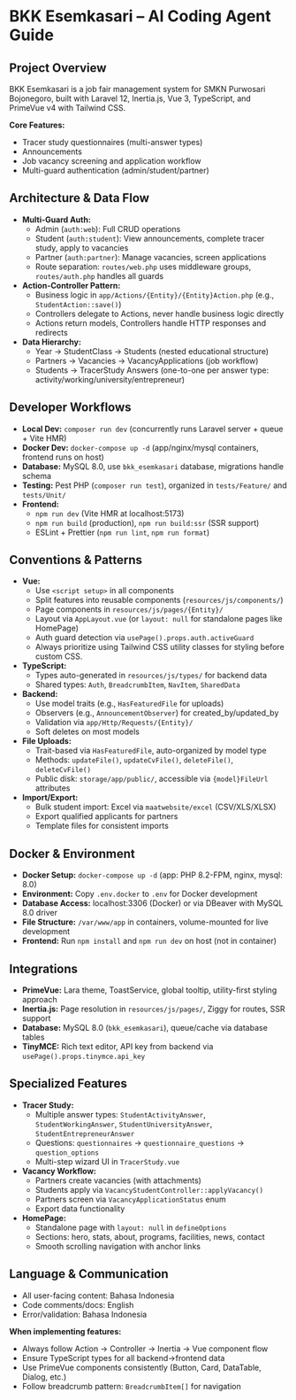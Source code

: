 
# BKK Esemkasari – AI Coding Agent Guide

## Project Overview
BKK Esemkasari is a job fair management system for SMKN Purwosari Bojonegoro, built with Laravel 12, Inertia.js, Vue 3, TypeScript, and PrimeVue v4 with Tailwind CSS.

**Core Features:**
- Tracer study questionnaires (multi-answer types)
- Announcements
- Job vacancy screening and application workflow
- Multi-guard authentication (admin/student/partner)

## Architecture & Data Flow
- **Multi-Guard Auth:**
  - Admin (`auth:web`): Full CRUD operations
  - Student (`auth:student`): View announcements, complete tracer study, apply to vacancies
  - Partner (`auth:partner`): Manage vacancies, screen applications
  - Route separation: `routes/web.php` uses middleware groups, `routes/auth.php` handles all guards
- **Action-Controller Pattern:**
  - Business logic in `app/Actions/{Entity}/{Entity}Action.php` (e.g., `StudentAction::save()`)
  - Controllers delegate to Actions, never handle business logic directly
  - Actions return models, Controllers handle HTTP responses and redirects
- **Data Hierarchy:**
  - Year → StudentClass → Students (nested educational structure)
  - Partners → Vacancies → VacancyApplications (job workflow)
  - Students → TracerStudy Answers (one-to-one per answer type: activity/working/university/entrepreneur)

## Developer Workflows
- **Local Dev:** `composer run dev` (concurrently runs Laravel server + queue + Vite HMR)
- **Docker Dev:** `docker-compose up -d` (app/nginx/mysql containers, frontend runs on host)
- **Database:** MySQL 8.0, use `bkk_esemkasari` database, migrations handle schema
- **Testing:** Pest PHP (`composer run test`), organized in `tests/Feature/` and `tests/Unit/`
- **Frontend:** 
  - `npm run dev` (Vite HMR at localhost:5173)
  - `npm run build` (production), `npm run build:ssr` (SSR support)
  - ESLint + Prettier (`npm run lint`, `npm run format`)

## Conventions & Patterns
- **Vue:**
  - Use `<script setup>` in all components
  - Split features into reusable components (`resources/js/components/`)
  - Page components in `resources/js/pages/{Entity}/`
  - Layout via `AppLayout.vue` (or `layout: null` for standalone pages like HomePage)
  - Auth guard detection via `usePage().props.auth.activeGuard`
  - Always prioritize using Tailwind CSS utility classes for styling before custom CSS.
- **TypeScript:**
  - Types auto-generated in `resources/js/types/` for backend data
  - Shared types: `Auth`, `BreadcrumbItem`, `NavItem`, `SharedData`
- **Backend:**
  - Use model traits (e.g., `HasFeaturedFile` for uploads)
  - Observers (e.g., `AnnouncementObserver`) for created_by/updated_by
  - Validation via `app/Http/Requests/{Entity}/`
  - Soft deletes on most models
- **File Uploads:**
  - Trait-based via `HasFeaturedFile`, auto-organized by model type
  - Methods: `updateFile()`, `updateCvFile()`, `deleteFile()`, `deleteCvFile()`
  - Public disk: `storage/app/public/`, accessible via `{model}FileUrl` attributes
- **Import/Export:**
  - Bulk student import: Excel via `maatwebsite/excel` (CSV/XLS/XLSX)
  - Export qualified applicants for partners
  - Template files for consistent imports

## Docker & Environment
- **Docker Setup:** `docker-compose up -d` (app: PHP 8.2-FPM, nginx, mysql: 8.0)
- **Environment:** Copy `.env.docker` to `.env` for Docker development
- **Database Access:** localhost:3306 (Docker) or via DBeaver with MySQL 8.0 driver
- **File Structure:** `/var/www/app` in containers, volume-mounted for live development
- **Frontend:** Run `npm install` and `npm run dev` on host (not in container)

## Integrations
- **PrimeVue:** Lara theme, ToastService, global tooltip, utility-first styling approach
- **Inertia.js:** Page resolution in `resources/js/pages/`, Ziggy for routes, SSR support
- **Database:** MySQL 8.0 (`bkk_esemkasari`), queue/cache via database tables
- **TinyMCE:** Rich text editor, API key from backend via `usePage().props.tinymce.api_key`

## Specialized Features
- **Tracer Study:**
  - Multiple answer types: `StudentActivityAnswer`, `StudentWorkingAnswer`, `StudentUniversityAnswer`, `StudentEntrepreneurAnswer`
  - Questions: `questionnaires` → `questionnaire_questions` → `question_options`
  - Multi-step wizard UI in `TracerStudy.vue`
- **Vacancy Workflow:**
  - Partners create vacancies (with attachments)
  - Students apply via `VacancyStudentController::applyVacancy()`
  - Partners screen via `VacancyApplicationStatus` enum
  - Export data functionality
- **HomePage:**
  - Standalone page with `layout: null` in `defineOptions`
  - Sections: hero, stats, about, programs, facilities, news, contact
  - Smooth scrolling navigation with anchor links

## Language & Communication
- All user-facing content: Bahasa Indonesia
- Code comments/docs: English
- Error/validation: Bahasa Indonesia

**When implementing features:**
- Always follow Action → Controller → Inertia → Vue component flow
- Ensure TypeScript types for all backend→frontend data
- Use PrimeVue components consistently (Button, Card, DataTable, Dialog, etc.)
- Follow breadcrumb pattern: `BreadcrumbItem[]` for navigation
